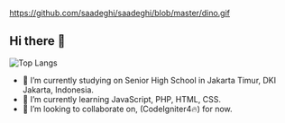 https://github.com/saadeghi/saadeghi/blob/master/dino.gif
## Hi there 🤙

![Top Langs](https://github-readme-stats.vercel.app/api/top-langs/?username=doniambarita&layout=compact)

- 🔭 I’m currently studying on Senior High School in Jakarta Timur, DKI Jakarta, Indonesia.
- 🌱 I’m currently learning JavaScript, PHP, HTML, CSS.
- 👯 I’m looking to collaborate on, (CodeIgniter4🔥) for now.



